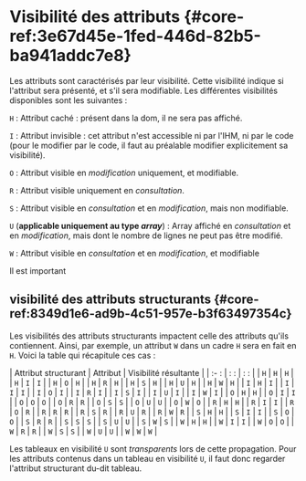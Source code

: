 # Visibilité des attributs {#core-ref:3e67d45e-1fed-446d-82b5-ba941addc7e8}

Les attributs sont caractérisés par leur visibilité. Cette visibilité indique
si l'attribut sera présenté, et s'il sera modifiable. Les différentes
visibilités disponibles sont les suivantes :

`H`
:   Attribut caché : présent dans la dom, il ne sera pas affiché.

`I`
:   Attribut invisible : cet attribut n'est accessible ni par l'IHM, ni par le
    code (pour le modifier par le code, il faut au préalable modifier
    explicitement sa visibilité).

`O`
:   Attribut visible en *modification* uniquement, et modifiable.

`R`
:   Attribut visible uniquement en *consultation*.

`S`
:   Attribut visible en *consultation* et en *modification*, mais non modifiable.

`U` (**applicable uniquement au type *array***)
:   Array affiché en *consultation* et en *modification*, mais dont le nombre de
    lignes ne peut pas être modifié.

`W`
:   Attribut visible en *consultation* et en *modification*, et modifiable

Il est important 

## visibilité des attributs structurants {#core-ref:8349d1e6-ad9b-4c51-957e-b3f63497354c}

Les visibilités des attributs structurants impactent celle des attributs qu'ils
contiennent. Ainsi, par exemple, un attribut `W` dans un cadre `H` sera en fait
en `H`. Voici la table qui récapitule ces cas :

| Attribut structurant     | Attribut | Visibilité résultante |
| :-                     : | :      : | :                   : |
| `H`                      | `H`      | `H`                   |
| `H`                      | `I`      | `I`                   |
| `H`                      | `O`      | `H`                   |
| `H`                      | `R`      | `H`                   |
| `H`                      | `S`      | `H`                   |
| `H`                      | `U`      | `H`                   |
| `H`                      | `W`      | `H`                   |
| `I`                      | `H`      | `I`                   |
| `I`                      | `I`      | `I`                   |
| `I`                      | `O`      | `I`                   |
| `I`                      | `R`      | `I`                   |
| `I`                      | `S`      | `I`                   |
| `I`                      | `U`      | `I`                   |
| `I`                      | `W`      | `I`                   |
| `O`                      | `H`      | `H`                   |
| `O`                      | `I`      | `I`                   |
| `O`                      | `O`      | `O`                   |
| `O`                      | `R`      | `R`                   |
| `O`                      | `S`      | `S`                   |
| `O`                      | `U`      | `U`                   |
| `O`                      | `W`      | `O`                   |
| `R`                      | `H`      | `H`                   |
| `R`                      | `I`      | `I`                   |
| `R`                      | `O`      | `R`                   |
| `R`                      | `R`      | `R`                   |
| `R`                      | `S`      | `R`                   |
| `R`                      | `U`      | `R`                   |
| `R`                      | `W`      | `R`                   |
| `S`                      | `H`      | `H`                   |
| `S`                      | `I`      | `I`                   |
| `S`                      | `O`      | `O`                   |
| `S`                      | `R`      | `R`                   |
| `S`                      | `S`      | `S`                   |
| `S`                      | `U`      | `U`                   |
| `S`                      | `W`      | `S`                   |
| `W`                      | `H`      | `H`                   |
| `W`                      | `I`      | `I`                   |
| `W`                      | `O`      | `O`                   |
| `W`                      | `R`      | `R`                   |
| `W`                      | `S`      | `S`                   |
| `W`                      | `U`      | `U`                   |
| `W`                      | `W`      | `W`                   |

Les tableaux en visibilité `U` sont *transparents* lors de cette propagation.
Pour les attributs contenus dans un tableau en visibilité `U`, il faut donc
regarder l'attribut structurant du-dit tableau.